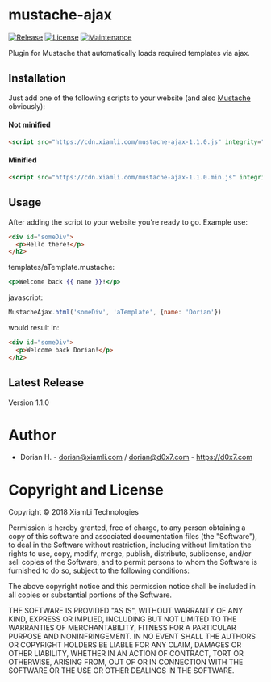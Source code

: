 # mustache-ajax

[![Release](https://img.shields.io/badge/release-1.1.0-brightgreen.svg)]()
[![License](https://img.shields.io/github/license/XiamLiTechnologies/mustache-ajax.svg)]()
[![Maintenance](https://img.shields.io/maintenance/yes/2019.svg)]()

Plugin for Mustache that automatically loads required templates via ajax.

## Installation

Just add one of the following scripts to your website (and also [Mustache](https://github.com/janl/mustache.js) obviously):

#### Not minified
```html
<script src="https://cdn.xiamli.com/mustache-ajax-1.1.0.js" integrity="sha384-zJbfM01a/E65lSRze+E52Kz3xZS3aJxZL16VcM2t+e+UHNlN4IqL5Zc+TqubqpE/" crossorigin="anonymous"></script>
```

#### Minified
```html
<script src="https://cdn.xiamli.com/mustache-ajax-1.1.0.min.js" integrity="sha384-mFMlxhMZno3UApG/mV5UzloZ4AruUjJpL7UWWrr+wbSYd1pGbRjsFhPFjmfkxkno" crossorigin="anonymous"></script>
```

## Usage
After adding the script to your website you're ready to go.
Example use:

```html
<div id="someDiv">
  <p>Hello there!</p>
</h2>
```

templates/aTemplate.mustache:
```mustache
<p>Welcome back {{ name }}!</p>
```

javascript:
```javascript
MustacheAjax.html('someDiv', 'aTemplate', {name: 'Dorian'})
```

would result in:

```html
<div id="someDiv">
  <p>Welcome back Dorian!</p>
</h2>
```

## Latest Release

Version 1.1.0

# Author
  - Dorian H. - <dorian@xiamli.com> / <dorian@d0x7.com> - https://d0x7.com
	
# Copyright and License

Copyright © 2018 XiamLi Technologies

Permission is hereby granted, free of charge, to any person obtaining a copy
of this software and associated documentation files (the "Software"), to deal
in the Software without restriction, including without limitation the rights
to use, copy, modify, merge, publish, distribute, sublicense, and/or sell
copies of the Software, and to permit persons to whom the Software is
furnished to do so, subject to the following conditions:

The above copyright notice and this permission notice shall be included in all
copies or substantial portions of the Software.

THE SOFTWARE IS PROVIDED "AS IS", WITHOUT WARRANTY OF ANY KIND, EXPRESS OR
IMPLIED, INCLUDING BUT NOT LIMITED TO THE WARRANTIES OF MERCHANTABILITY,
FITNESS FOR A PARTICULAR PURPOSE AND NONINFRINGEMENT. IN NO EVENT SHALL THE
AUTHORS OR COPYRIGHT HOLDERS BE LIABLE FOR ANY CLAIM, DAMAGES OR OTHER
LIABILITY, WHETHER IN AN ACTION OF CONTRACT, TORT OR OTHERWISE, ARISING FROM,
OUT OF OR IN CONNECTION WITH THE SOFTWARE OR THE USE OR OTHER DEALINGS IN THE
SOFTWARE.
